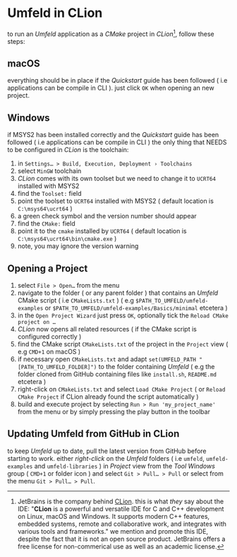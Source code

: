 # Umfeld in CLion

to run an *Umfeld* application as a *CMake* project in *CLion*[^1], follow these steps:

## macOS

everything should be in place if the *Quickstart* guide has been followed ( i.e applications can be compile in CLI ). just click `OK` when opening an new project.

## Windows

if MSYS2 has been installed correctly and the *Quickstart* guide has been followed ( i.e applications can be compile in CLI ) the only thing that NEEDS to be configured in *CLion* is the toolchain:

1. in `Settings… > Build, Execution, Deployment › Toolchains`
2. select `MinGW` toolchain
3. *CLion* comes with its own toolset but we need to change it to `UCRT64` installed with MSYS2
4. find the `Toolset:` field
5. point the toolset to `UCRT64` installed with MSYS2 ( default location is `C:\msys64\ucrt64` )
6. a green check symbol and the version number should appear
7. find the `CMake:` field
8. point it to the `cmake` installed by `UCRT64` ( default location is `C:\msys64\ucrt64\bin\cmake.exe` )
9. note, you may ignore the version warning

<!-- ## Linux -->

## Opening a Project

1. select `File > Open…` from the menu 
2. navigate to the folder ( or any parent folder ) that contains an *Umfeld* CMake script ( i.e `CMakeLists.txt` ) ( e.g `$PATH_TO_UMFELD/umfeld-examples` or `$PATH_TO_UMFELD/umfeld-examples/Basics/minimal` etcetera )
3. in the `Open Project Wizard` just press `OK`, optionally tick the `Reload CMake project on …`
4. *CLion* now opens all related resources ( if the CMake script is configured correctly )
5. find the CMake script `CMakeLists.txt` of the project in the `Project` view ( e.g `CMD+1` on macOS )
6. if necessary open `CMakeLists.txt` and adapt `set(UMFELD_PATH "[PATH_TO_UMFELD_FOLDER]")` to the folder containing *Umfeld* ( e.g the folder cloned from GitHub containing files like `install.sh`, `README.md` etcetera )
7. right-click on `CMakeLists.txt` and select `Load CMake Project` ( or `Reload CMake Project` if CLion already found the script automatically )
8. build and execute project by selecting `Run > Run 'my_project_name'` from the menu or by simply pressing the play button in the toolbar

## Updating Umfeld from GitHub in CLion

to keep *Umfeld* up to date, pull the latest version from GitHub before starting to work. either *right-click* on the *Umfeld* folders ( i.e `umfeld`, `umfeld-examples` and `umfeld-libraries` ) in *Project* view from the *Tool Windows* group ( `CMD+1` or folder icon ) and select `Git > Pull… > Pull` or select from the menu `Git > Pull… > Pull`.

[^1]: JetBrains is the company behind [CLion](https://www.jetbrains.com/de-de/clion/). this is what *they* say about the IDE: "**CLion** is a powerful and versatile IDE for C and C++ development on Linux, macOS and Windows. It supports modern C++ features, embedded systems, remote and collaborative work, and integrates with various tools and frameworks." we mention and promote this IDE, despite the fact that it is not an open source product. JetBrains offers a free license for non-commerical use as well as an academic license. 
